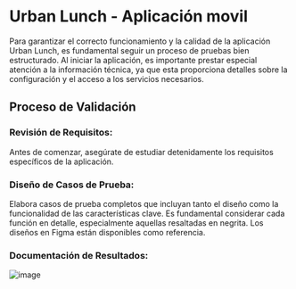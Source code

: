 # Urban Lunch - Aplicación movil

Para garantizar el correcto funcionamiento y la calidad de la aplicación Urban Lunch, es fundamental seguir un proceso de pruebas bien estructurado. Al iniciar la aplicación, es importante prestar especial atención a la información técnica, ya que esta proporciona detalles sobre la configuración y el acceso a los servicios necesarios.

## Proceso de Validación
### Revisión de Requisitos:
Antes de comenzar, asegúrate de estudiar detenidamente los requisitos específicos de la aplicación.

### Diseño de Casos de Prueba: 
Elabora casos de prueba completos que incluyan tanto el diseño como la funcionalidad de las características clave. Es fundamental considerar cada función en detalle, especialmente aquellas resaltadas en negrita. Los diseños en Figma están disponibles como referencia.

### Documentación de Resultados:
![image](https://github.com/user-attachments/assets/96350fac-716e-461e-8d1e-3d21736f6958)
